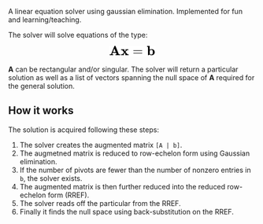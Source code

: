 A linear equation solver using gaussian elimination. Implemented for fun and learning/teaching.

The solver will solve equations of the type:

<!-- $$
\mathbf{A}\mathbf{x} = \mathbf{b}
$$ -->

<div align="center"><img style="background: white;" src="svg/Mv09d16ZdS.svg"></div>

**A** can be rectangular and/or singular. The solver will return a particular solution as well as a list of vectors spanning the null space of **A** required for the general solution.

## How it works

The solution is acquired following these steps:

1. The solver creates the augmented matrix `[A | b]`.
2. The augmetned matrix is reduced to row-echelon form using Gaussian elimination.
3. If the number of pivots are fewer than the number of nonzero entries in `b`, the solver exists.
4. The augmented matrix is then further reduced into the reduced row-echelon form (RREF).
5. The solver reads off the particular from the RREF.
6. Finally it finds the null space using back-substitution on the RREF.
